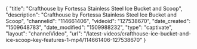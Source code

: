 {
    "title": "Crafthouse by Fortessa Stainless Steel Ice Bucket and Scoop",
    "description": "Crafthouse by Fortessa Stainless Steel Ice Bucket and Scoop",
    "channelid": "114661406",
    "videoid": "127538670",
    "date_created": "1509648783",
    "date_modified": "1509988232",
    "type": "captivate",
    "layout": "channelVideo",
    "url": "\/latest-videos\/crafthouse-ice-bucket-and-ice-scoop-key-features-1-mp4\/114661406-127538670"
}